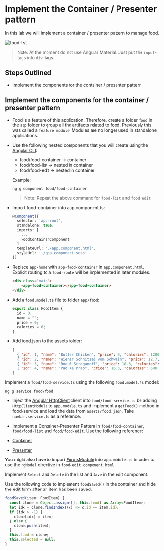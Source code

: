 # Implement the Container / Presenter pattern

In this lab we will implement a container / presenter pattern to manage food. 

![food-list](_images/food-list.png)

>Note: At the moment do not use Angular Material. Just put the `input`-tags into `div`-tags. 

## Steps Outlined

- Implement the components for the container / presenter pattern

## Implement the components for the container / presenter pattern

- Food is a feature of this application. Therefore, create a folder `food` in the `app` folder to group all the artifacts related to food. Previously this was called a `feature module`. Modules are no longer used in standalone applications.

- Use the following nested components that you will create using the [Angular CLI](https://angular.io/cli/generate#component-command):

  - food/food-container -> container
  - food/food-list -> nested in container
  - food/food-edit -> nested in container

  Example:

  ```
  ng g component food/food-container
  ```

  >Note: Repeat the above command for `food-list` and `food-edit`

- Import food-container into app.component.ts:  

  ```typescript
  @Component({
    selector: 'app-root',
    standalone: true,
    imports: [
      ...
      FoodContainerComponent
    ],
    templateUrl: './app.component.html',
    styleUrl: './app.component.scss'
  })
  ```

- Replace `app-home` with `app-food-container` in `app.component.html`. Explicit routing to a `food-route` will be implemented in later modules. 

    ```html
    <div class="main">
        <app-food-container></app-food-container>
    </div>
    ```

- Add a `food.model.ts` file to folder `app/food`:

  ```typescript
  export class FoodItem {
    id = 0;
    name = "";
    price = 0;
    calories = 0;
  }
  ```

- Add food.json to the assets folder:

  ```json
  [
    { "id": 1, "name": "Butter Chicken", "price": 9, "calories": 1200 },
    { "id": 2, "name": "Wiener Schnitzel vom Schwein", "price": 12.7, "calories": 730 },
    { "id": 3, "name": "Boeuf Stroganoff", "price": 18.3, "calories": 600 },
    { "id": 4, "name": "Pad Ka Prao", "price": 16.3, "calories": 600 }
  ]
  ```

Implement a `food/food-service.ts` using the following `food.model.ts` model:

```bash
ng g service food/food
```

- Inject the [Angular HttpClient](https://angular.io/guide/http) client into `food/food-service.ts` be adding `HttpClientModule` to `app.module.ts` and implement a `getFood()` method in food-service and load the data from `assets/food.json`. Take `navbar.service.ts` as a reference.

- Implement a Container-Presenter Pattern in `food/food-container`, `food/food-list` and `food/food-edit`. Use the following reference: 

- [Container](/demos/03-fundamentals/ng-fundamentals/src/app/demos/samples/container)

- [Presenter](/demos/03-fundamentals/ng-fundamentals/src/app/demos/samples/persons)

You might also have to import [FormsModule](https://angular.io/guide/frequent-ngmodules) into `app.module.ts` in order to use the `ngModel` directive in `food-edit.component.html`

Implement `Select` and `Delete` in the list and `Save` in the edit component.

Use the following code to implement `foodSaved()` in the container and hide the edit form after an item has been saved.

```typescript
foodSaved(item: FoodItem) {
  const clone = Object.assign([], this.food) as Array<FoodItem>;
  let idx = clone.findIndex((c) => c.id == item.id);
  if (idx > -1) {
    clone[idx] = item;
  } else {
    clone.push(item);
  }
  this.food = clone;
  this.selected = null;
}
```